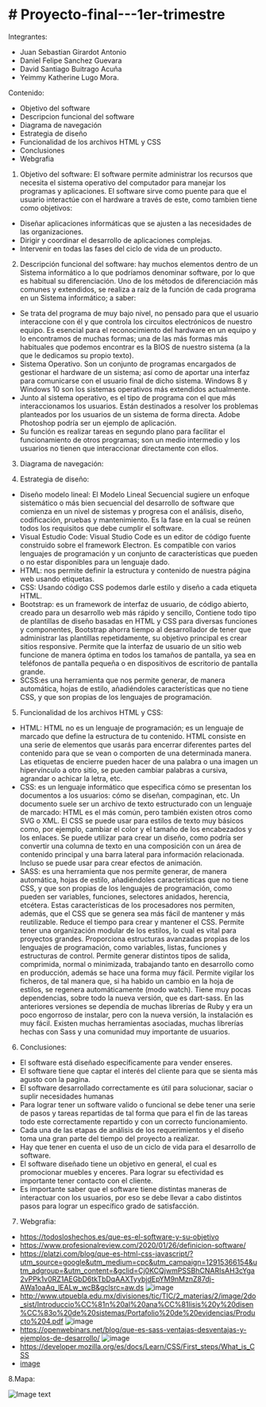 # # Proyecto-final---1er-trimestre 
Integrantes: 
- Juan Sebastian Girardot Antonio 
- Daniel Felipe Sanchez Guevara 
- David Santiago Buitrago Acuña
- Yeimmy Katherine Lugo Mora.
             
Contenido: 
- Objetivo del software 
- Descripcion funcional del software
- Diagrama de navegación
- Estrategia de diseño
- Funcionalidad de los archivos HTML y CSS
- Conclusiones 
- Webgrafia
           
1. Objetivo del software:
El software permite administrar los recursos que necesita el sistema operativo del computador para manejar los programas y aplicaciones. El software sirve como puente para que el usuario interactúe con el hardware a través de este, como tambien tiene como objetivos:
- Diseñar aplicaciones informáticas que se ajusten a las necesidades de las organizaciones.
- Dirigir y coordinar el desarrollo de aplicaciones complejas.
- Intervenir en todas las fases del ciclo de vida de un producto.


2. Descripción funcional del software:
hay muchos elementos dentro de un Sistema informático a lo que podríamos denominar software, por lo que es habitual su diferenciación. Uno de los métodos de diferenciación más comunes y extendidos, se realiza a raíz de la función de cada programa en un Sistema informático; a saber:

- Se trata del programa de muy bajo nivel, no pensado para que el usuario interaccione con él y que controla los circuitos electrónicos de nuestro equipo. Es esencial para el reconocimiento del hardware en un equipo y lo encontramos de muchas formas; una de las más formas más habituales que podemos encontrar es la BIOS de nuestro sistema (a la que le dedicamos su propio texto).
- Sistema Operativo. Son un conjunto de programas encargados de gestionar el hardware de un sistema; así como de aportar una interfaz para comunicarse con el usuario final de dicho sistema. Windows 8 y Windows 10 son los sistemas operativos más extendidos actualmente.
- Junto al sistema operativo, es el tipo de programa con el que más interaccionamos los usuarios. Están destinados a resolver los problemas planteados por los usuarios de un sistema de forma directa. Adobe Photoshop podría ser un ejemplo de aplicación.
- Su función es realizar tareas en segundo plano para facilitar el funcionamiento de otros programas; son un medio intermedio y los usuarios no tienen que interaccionar directamente con ellos.


3. Diagrama de navegación:



4. Estrategia de diseño:
- Diseño modelo lineal: El Modelo Lineal Secuencial sugiere un enfoque sistemático o más bien secuencial del desarrollo de software que comienza en un nivel de sistemas y progresa con el análisis, diseño, codificación, pruebas y mantenimiento. Es la fase en la cual se reúnen todos los requisitos que debe cumplir el software.
- Visual Estudio Code: Visual Studio Code es un editor de código fuente construido sobre el framework Electron. Es compatible con varios lenguajes de programación y un conjunto de características que pueden o no estar disponibles para un lenguaje dado.
- HTML: nos permite definir la estructura y contenido de nuestra página web usando etiquetas.
- CSS: Usando código CSS podemos darle estilo y diseño a cada etiqueta HTML. 
- Bootstrap: es un framework de interfaz de usuario, de código abierto, creado para un desarrollo web más rápido y sencillo, Contiene todo tipo de plantillas de diseño basadas en HTML y CSS para diversas funciones y componentes, Bootstrap ahorra tiempo al desarrollador de tener que administrar las plantillas repetidamente, su objetivo principal es crear sitios responsive. Permite que la interfaz de usuario de un sitio web funcione de manera óptima en todos los tamaños de pantalla, ya sea en teléfonos de pantalla pequeña o en dispositivos de escritorio de pantalla grande.
- SCSS:es una herramienta que nos permite generar, de manera automática, hojas de estilo, añadiéndoles características que no tiene CSS, y que son propias de los lenguajes de programación.


5. Funcionalidad de los archivos HTML y CSS:
- HTML: HTML no es un lenguaje de programación; es un lenguaje de marcado que define la estructura de tu contenido. HTML consiste en una serie de elementos que usarás para encerrar diferentes partes del contenido para que se vean o comporten de una determinada manera. Las etiquetas de encierre pueden hacer de una palabra o una imagen un hipervínculo a otro sitio, se pueden cambiar palabras a cursiva, agrandar o achicar la letra, etc.
- CSS: es un lenguaje informático que especifica cómo se presentan los documentos a los usuarios: cómo se diseñan, compaginan, etc.
Un documento suele ser un archivo de texto estructurado con un lenguaje de marcado: HTML es el más común, pero también existen otros como SVG o XML. El CSS se puede usar para estilos de texto muy básicos como, por ejemplo, cambiar el color y el tamaño de los encabezados y los enlaces. Se puede utilizar para crear un diseño, como podría ser convertir una columna de texto en una composición con un área de contenido principal y una barra lateral para información relacionada. Incluso se puede usar para crear efectos de animación.
- SASS: es una herramienta que nos permite generar, de manera automática, hojas de estilo, añadiéndoles características que no tiene CSS, y que son propias de los lenguajes de programación, como pueden ser variables, funciones, selectores anidados, herencia, etcétera. Estas características de los procesadores nos permiten, además, que el CSS que se genera sea más fácil de mantener y más reutilizable.
Reduce el tiempo para crear y mantener el CSS.
 Permite tener una organización modular de los estilos, lo cual es vital para proyectos grandes.
 Proporciona estructuras avanzadas propias de los lenguajes de programación, como variables, listas, funciones y estructuras de control.
 Permite generar distintos tipos de salida, comprimida, normal o minimizada, trabajando tanto en desarrollo como en producción, además se hace una forma muy fácil.
 Permite vigilar los ficheros, de tal manera que, si ha habido un cambio en la hoja de estilos, se regenera automáticamente (modo watch).
 Tiene muy pocas dependencias, sobre todo la nueva versión, que es dart-sass. En las anteriores versiones se dependía de muchas librerías de Ruby y era un poco engorroso de instalar, pero con la nueva versión, la instalación es muy fácil.
 Existen muchas herramientas asociadas, muchas librerías hechas con Sass y una comunidad muy importante de usuarios.
 
6. Conclusiones:
- El software está diseñado específicamente para vender enseres.
- El software tiene que captar el interés del cliente para que se sienta más agusto con la pagina.
- El software desarrollado correctamente es útil para solucionar, saciar o suplir necesidades humanas
- Para lograr tener un software valido o funcional se debe tener una serie de pasos y tareas repartidas de tal forma que para el fin de las tareas todo este correctamente repartido y con un correcto funcionamiento.
- Cada una de las etapas de análisis de los requerimientos y el diseño toma una gran parte del tiempo del proyecto a realizar.
- Hay que tener en cuenta el uso de un ciclo de vida para el desarrollo de software.
- El software diseñado tiene un objetivo en general, el cual es promocionar muebles y enceres. Para lograr su efectividad es importante tener contacto con el cliente.
- Es importante saber que el software tiene distintas maneras de interactuar con los usuarios, por eso se debe llevar a cabo distintos pasos para lograr un específico grado de satisfacción.

7. Webgrafia:

- https://todosloshechos.es/que-es-el-software-y-su-objetivo
- https://www.profesionalreview.com/2020/01/26/definicion-software/
- https://platzi.com/blog/que-es-html-css-javascript/?utm_source=google&utm_medium=cpc&utm_campaign=12915366154&utm_adgroup=&utm_content=&gclid=Cj0KCQjwmPSSBhCNARIsAH3cYga2vPPk1v0RZ1AEGbD6tkTbDqAAXTyybjdEpYM9nMznZ87dj-AWa1oaAq_lEALw_wcB&gclsrc=aw.ds
![image](https://user-images.githubusercontent.com/101755814/163896923-75b19646-bcbe-49ba-80ae-eff731d7959e.png)
- http://www.utpuebla.edu.mx/divisiones/tic/TIC/2_materias/2/image/2do_sist/Introduccio%CC%81n%20al%20ana%CC%81lisis%20y%20disen%CC%83o%20de%20sistemas/Portafolio%20de%20evidencias/Producto%204.pdf
![image](https://user-images.githubusercontent.com/101755814/163896941-6a53188c-2f6d-4dc8-a56a-a0342aeb902f.png)
- https://openwebinars.net/blog/que-es-sass-ventajas-desventajas-y-ejemplos-de-desarrollo/
![image](https://user-images.githubusercontent.com/101755814/163896955-85ca1d97-0472-4497-8c33-2159ca9a648d.png)
- https://developer.mozilla.org/es/docs/Learn/CSS/First_steps/What_is_CSS
- [image](https://user-images.githubusercontent.com/101755814/163896974-64419c47-da46-4123-ac8c-01fb1627fab4.png)

8.Mapa:

![Image text](blob:https://web.whatsapp.com/80fe985e-c898-4e80-bddf-7b186a12754d)
